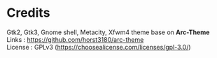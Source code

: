 # Credits
Gtk2, Gtk3, Gnome shell, Metacity, Xfwm4 theme base on <b>Arc-Theme</b> </br>
Links : https://github.com/horst3180/arc-theme</br>
License : GPLv3 (https://choosealicense.com/licenses/gpl-3.0/)</br>
